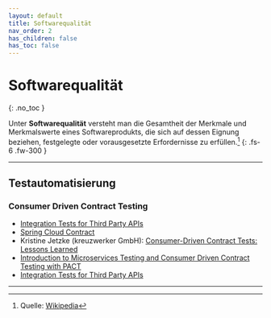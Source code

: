 ```yaml
---
layout: default
title: Softwarequalität
nav_order: 2
has_children: false
has_toc: false
---
```


# Softwarequalität
{: .no_toc }

Unter **Softwarequalität** versteht man die Gesamtheit der Merkmale und 
Merkmalswerte eines Softwareprodukts, die sich auf dessen Eignung beziehen, 
festgelegte oder vorausgesetzte Erfordernisse zu erfüllen.[^wikipedia-softwarequalitaet]
{: .fs-6 .fw-300 }

---

## Testautomatisierung

### Consumer Driven Contract Testing

* [Integration Tests for Third Party APIs](https://medium.com/@axelhodler/integration-tests-for-third-party-apis-dab67c52e352)
* [Spring Cloud Contract](https://cloud.spring.io/spring-cloud-contract/reference/html/index.html)
* Kristine Jetzke (kreuzwerker GmbH): [Consumer-Driven Contract Tests: Lessons Learned](https://medium.com/kreuzwerker-gmbh/consumer-driven-contract-tests-lessons-learned-b4e1ac471d0c)
* [Introduction to Microservices Testing and Consumer Driven Contract Testing with PACT](https://www.novatec-gmbh.de/en/blog/introduction-microservices-testing-consumer-driven-contract-testing-pact/)
* [Integration Tests for Third Party APIs](https://medium.com/@axelhodler/integration-tests-for-third-party-apis-dab67c52e352)

---

[^wikipedia-softwarequalitaet]: Quelle: [Wikipedia](https://de.wikipedia.org/wiki/Softwarequalit%C3%A4t)
